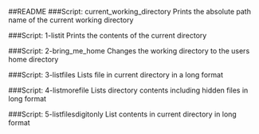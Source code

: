 ##README
###Script: current_working_directory
Prints the absolute path name of the current working directory

###Script: 1-listit
Prints the contents of the current directory

###Script: 2-bring_me_home
Changes the working directory to the users home directory

###Script: 3-listfiles
Lists file in current directory in a long format

###Script: 4-listmorefile
Lists directory contents including hidden files in long format

###Script: 5-listfilesdigitonly
List contents in current directory in long format

